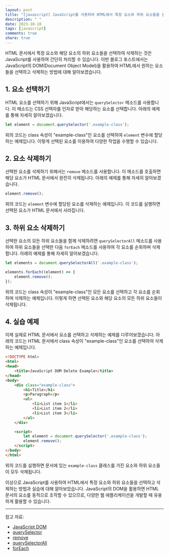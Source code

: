 ```yaml
---
layout: post
title: "[javascript] JavaScript를 사용하여 HTML에서 특정 요소와 하위 요소들을 선택하고 삭제하는 방법과 실습"
description: " "
date: 2023-10-18
tags: [javascript]
comments: true
share: true
---
```


HTML 문서에서 특정 요소와 해당 요소의 하위 요소들을 선택하여 삭제하는 것은 JavaScript를 사용하여 간단히 처리할 수 있습니다. 이번 블로그 포스트에서는 JavaScript의 DOM(Document Object Model)을 활용하여 HTML에서 원하는 요소들을 선택하고 삭제하는 방법에 대해 알아보겠습니다.

## 1. 요소 선택하기

HTML 요소를 선택하기 위해 JavaScript에서는 `querySelector` 메소드를 사용합니다. 이 메소드는 CSS 선택자를 인자로 받아 해당하는 요소를 선택합니다. 아래의 예제를 통해 자세히 알아보겠습니다.

```javascript
let element = document.querySelector('.example-class');
```

위의 코드는 class 속성이 "example-class"인 요소를 선택하여 `element` 변수에 할당하는 예제입니다. 이렇게 선택된 요소를 이용하여 다양한 작업을 수행할 수 있습니다.

## 2. 요소 삭제하기

선택한 요소를 삭제하기 위해서는 `remove` 메소드를 사용합니다. 이 메소드를 호출하면 해당 요소가 HTML 문서에서 완전히 삭제됩니다. 아래의 예제를 통해 자세히 알아보겠습니다.

```javascript
element.remove();
```

위의 코드는 `element` 변수에 할당된 요소를 삭제하는 예제입니다. 이 코드를 실행하면 선택된 요소가 HTML 문서에서 사라집니다.

## 3. 하위 요소 삭제하기

선택한 요소의 모든 하위 요소들을 함께 삭제하려면 `querySelectorAll` 메소드를 사용하여 하위 요소들을 선택한 다음 `forEach` 메소드를 사용하여 각 요소를 순회하며 삭제합니다. 아래의 예제를 통해 자세히 알아보겠습니다.

```javascript
let elements = document.querySelectorAll('.example-class');

elements.forEach((element) => {
    element.remove();
});
```

위의 코드는 class 속성이 "example-class"인 모든 요소를 선택하고 각 요소를 순회하며 삭제하는 예제입니다. 이렇게 하면 선택된 요소와 해당 요소의 모든 하위 요소들이 삭제됩니다.

## 4. 실습 예제

이제 실제로 HTML 문서에서 요소를 선택하고 삭제하는 예제를 다루어보겠습니다. 아래의 코드는 HTML 문서에서 class 속성이 "example-class"인 요소를 선택하여 삭제하는 예제입니다.

```html
<!DOCTYPE html>
<html>
<head>
    <title>JavaScript DOM Delete Example</title>
</head>
<body>
    <div class="example-class">
        <h1>Title</h1>
        <p>Paragraph</p>
        <ul>
            <li>List item 1</li>
            <li>List item 2</li>
            <li>List item 3</li>
        </ul>
    </div>

    <script>
        let element = document.querySelector('.example-class');
        element.remove();
    </script>
</body>
</html>
```

위의 코드를 실행하면 문서에 있는 `example-class` 클래스를 가진 요소와 하위 요소들이 모두 삭제됩니다.

이상으로 JavaScript를 사용하여 HTML에서 특정 요소와 하위 요소들을 선택하고 삭제하는 방법과 실습에 대해 알아보았습니다. JavaScript의 DOM을 활용하면 HTML 문서의 요소를 동적으로 조작할 수 있으므로, 다양한 웹 애플리케이션을 개발할 때 유용하게 활용할 수 있습니다.

---

참고 자료:

- [JavaScript DOM](https://www.w3schools.com/js/js_htmldom.asp)
- [querySelector](https://developer.mozilla.org/en-US/docs/Web/API/Document/querySelector)
- [remove](https://developer.mozilla.org/en-US/docs/Web/API/ChildNode/remove)
- [querySelectorAll](https://developer.mozilla.org/en-US/docs/Web/API/Document/querySelectorAll)
- [forEach](https://developer.mozilla.org/en-US/docs/Web/JavaScript/Reference/Global_Objects/Array/forEach)